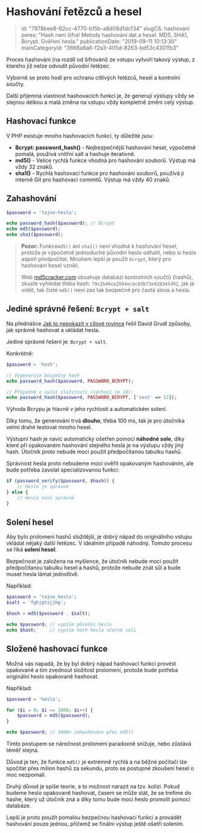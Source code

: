 Hashování řetězců a hesel
=========================

> id: "7978bee8-62cc-4770-b15b-a8d08d1dcf34"
> slugCS: hashovani
> perex: "Hash není šifra! Metody hashování dat a hesel. MD5, SHA1, Bcrypt. Ověření hesla."
> publicationDate: "2019-09-11 10:13:30"
> mainCategoryId: "3666a8a6-f2a3-405d-8263-bd53c4301fb3"

Proces hashování (na rozdíl od šifrování) ze vstupu vytvoří takový výstup, z kterého již nelze odvodit původní řetězec.

Výborně se proto hodí pro ochranu citlivých řetězců, hesel a kontrolní součty.

Další příjemná vlastnost hashovacích funkcí je, že generují výstupy vždy se stejnou délkou a malá změna na vstupu vždy kompletně změní celý výstup.

Hashovací funkce
----------------

V PHP existuje mnoho hashovacích funkcí, ty důležité jsou:

- **Bcrypt: password_hash()** - Nejbezpečnější hashování hesel, výpočetně pomalá, používá vnitřní salt a hashuje iterativně.
- **md5()** - Velice rychlá funkce vhodná pro hashování souborů. Výstup má vždy 32 znaků.
- **sha1()** - Rychlá hashovací funkce pro hashování souborů, používá ji interně Git pro hashovací commitů. Výstup má vždy 40 znaků.

Zahashování
-----------

```php
$password = 'tajne-heslo';

echo password_hash($password); // Bcrypt
echo md5($password);
echo sha1($password);
```

> **Pozor:** Funkce`md5()` ani `sha1()` není vhodná k hashování hesel, protože je výpočetně jednoduché původní heslo odhalit, nebo si hesla aspoň předpočítat. Mnohem lepší je použít `bcrypt`, který pro hashování hesel vznikl.
>
> Web <a href="https://www.md5cracker.com/">md5cracker.com</a> obsahuje databázi kontrolních součtů (hashů), zkuste vyhledat třeba hash: `79c2b46ce2594ecbcb5b73e928345492`, jak je vidět, tak čisté `md5()` není zas tak bezpečné pro častá slova a hesla.

Jediné správné řešení: `Bcrypt + salt`
--------------------------------------

Na přednášce <a href="https://www.youtube.com/watch?v=F58_A5TM-Sc">Jak to nepokazit v cílové rovince</a> řešil David Grudl způsoby, jak správně hashovat a ukládat hesla.

Jediné správné řešení je: `Bcrypt + salt`.

Konkrétně:

```php
$password = 'hash';

// Vygeneruje bezpečný hash
echo password_hash($password, PASSWORD_BCRYPT);

// Případně s vyšší složitostí (výchozí je 10):
echo password_hash($password, PASSWORD_BCRYPT, ['cost' => 12]);
```

Výhoda Bcrypu je hlavně v jeho rychlosti a automatickém solení.

Díky tomu, že generování trvá **dlouho**, třeba 100 ms, tak je pro útočníka velmi drahé testovat mnoho hesel.

Výstupní hash je navíc automaticky ošetřen pomocí **náhodné sole**, díky které při opakovaném hashování stejného hesla je na výstupu vždy jiný hash. Útočník proto nebude moci použít předpočítanou tabulku hashů.

Správnost hesla proto nebudeme moci ověřit opakovaným hashováním, ale bude potřeba zavolat specializovanou funkci:

```php
if (password_verify($password, $hash)) {
    // Heslo je správně
} else {
    // Heslo není správně
}
```

Solení hesel
------------

Aby bylo prolomení hashů složitější, je dobrý nápad do originálního vstupu vkládat nějaký další řetězec. V ideálním případě náhodný. Tomuto procesu se říká **solení hesel**.

Bezpečnost je založena na myšlence, že útočník nebude moci použít předpočítanou tabulku hesel a hashů, protože nebude znát sůl a bude muset hesla lámat jednotlivě.

Například:

```php
$password = 'tajne_heslo';
$salt = 'fghjgtzjjhg';

$hash = md5($password . $salt);

echo $password; // vypíše původní heslo
echo $hash;     // vypíše hash hesla včetně soli
```

Složené hashovací funkce
------------------------

Možná vás napadá, že by byl dobrý nápad hashovací funkci provést opakovaně a tím zvednout složitost prolomení, protože bude potřeba originální heslo opakovaně hashovat.

Například:

```php
$password = 'heslo';

for ($i = 0; $i <= 1000; $i++) {
    $password = md5($password);
}

echo $password; // 1000x zahashováno přes md5()
```

Tímto postupem se náročnost prolomení paradoxně snižuje, nebo zůstává téměř stejná.

Důvod je ten, že funkce `md5()` je extrémně rychlá a na běžné počítači lze spočítat přes milion hashů za sekundu, proto se postupné zkoušení hesel o moc nezpomalí.

Druhý důvod je spíše teorie, a to možnost narazit na tzv. kolizi. Pokud budeme heslo opakovaně hashovat, časem se může stát, že se trefíme do hashe, který už útočník zná a díky tomu bude moci heslo promolit pomocí databáze.

Lepší je proto použít pomalou bezpečnou hashovací funkci a provádět hashování pouze jednou, přičemž se finální výstup ještě ošetří solením.
